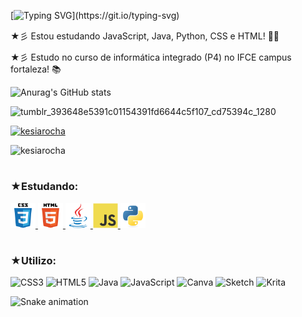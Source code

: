 
[![Typing SVG](https://readme-typing-svg.demolab.com?font=Times+New+Roman&size=30&pause=1000&color=00A7F7&center=true&width=436&lines=Bem+vindo+ao+meu+perfil!+(%E2%97%8F'%E2%97%A1'%E2%97%8F);%E2%9C%A8%E2%9C%A8%E2%9C%A8)](https://git.io/typing-svg)

★彡  Estou estudando JavaScript, Java, Python, CSS e HTML! 👩‍💻
     
★彡  Estudo no curso de informática integrado (P4) no IFCE campus fortaleza! 📚

![Anurag's GitHub stats](https://github-readme-stats.vercel.app/api?username=KesiaRocha&show_icons=true&theme=swift)


![tumblr_393648e5391c01154391fd6644c5f107_cd75394c_1280](https://github.com/KesiaRocha/KesiaRocha/assets/124710521/a423b374-7917-408b-aea3-13c31f4fe8e0)



<p align="left"> <a href="https://github.com/ryo-ma/github-profile-trophy"><img src="https://github-profile-trophy.vercel.app/?username=kesiarocha" alt="kesiarocha" /></a> </p>


<p align="left"> <img src="https://komarev.com/ghpvc/?username=kesiarocha&label=Profile%20views&color=0e75b6&style=flat" alt="kesiarocha" /> </p>


# <h3 align="left">★Estudando:</h3>

<p align="left"> <a href="https://www.w3schools.com/css/" target="_blank" rel="noreferrer"> <img src="https://raw.githubusercontent.com/devicons/devicon/master/icons/css3/css3-original-wordmark.svg" alt="css3" width="40" height="40"/> </a> <a href="https://www.w3.org/html/" target="_blank" rel="noreferrer"> <img src="https://raw.githubusercontent.com/devicons/devicon/master/icons/html5/html5-original-wordmark.svg" alt="html5" width="40" height="40"/> </a> <a href="https://www.java.com" target="_blank" rel="noreferrer"> <img src="https://raw.githubusercontent.com/devicons/devicon/master/icons/java/java-original.svg" alt="java" width="40" height="40"/> </a> <a href="https://developer.mozilla.org/en-US/docs/Web/JavaScript" target="_blank" rel="noreferrer"> <img src="https://raw.githubusercontent.com/devicons/devicon/master/icons/javascript/javascript-original.svg" alt="javascript" width="40" height="40"/> </a> <a href="https://www.python.org" target="_blank" rel="noreferrer"> <img src="https://raw.githubusercontent.com/devicons/devicon/master/icons/python/python-original.svg" alt="python" width="40" height="40"/> </a> </p>


# <h3 align="left">★Utilizo:</h3>
![CSS3](https://img.shields.io/badge/css3-%231572B6.svg?style=for-the-badge&logo=css3&logoColor=white) ![HTML5](https://img.shields.io/badge/html5-%23E34F26.svg?style=for-the-badge&logo=html5&logoColor=white) ![Java](https://img.shields.io/badge/java-%23ED8B00.svg?style=for-the-badge&logo=java&logoColor=white) ![JavaScript](https://img.shields.io/badge/javascript-%23323330.svg?style=for-the-badge&logo=javascript&logoColor=%23F7DF1E) ![Canva](https://img.shields.io/badge/Canva-%2300C4CC.svg?style=for-the-badge&logo=Canva&logoColor=white) ![Sketch](https://img.shields.io/badge/Sketch-FFB387?style=for-the-badge&logo=sketch&logoColor=black) ![Krita](https://img.shields.io/badge/Krita-203759?style=for-the-badge&logo=krita&logoColor=EEF37B)



  ![Snake animation](https://github.com/LuigiGF/LuigiGF/blob/output/github-contribution-grid-snake.svg)


  


